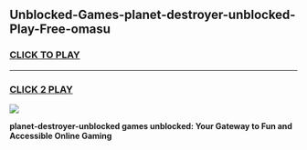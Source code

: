 
## Unblocked-Games-planet-destroyer-unblocked-Play-Free-omasu
<h3>
<a href="https://premium76.site?title=planet-destroyer-unblocked&ref=21A">CLICK TO PLAY</a></h3>
<hr>

<h3>
<a href="https://premium76.site?title=planet-destroyer-unblocked&ref=21A">CLICK 2 PLAY</a>
  
</h3>

<a href="https://premium76.site?title=planet-destroyer-unblocked&ref=21A"><img src="https://clearcache.store/games.png"></a>


**planet-destroyer-unblocked games unblocked: Your Gateway to Fun and Accessible Online Gaming**
